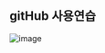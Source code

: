 ## gitHub 사용연습
![image](https://user-images.githubusercontent.com/87167038/128128621-a0766fbe-4470-43ad-93a0-6159e2139874.png)
